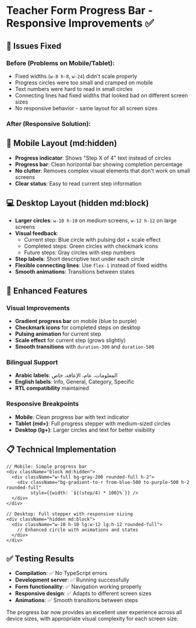 # Teacher Form Progress Bar - Responsive Improvements ✅

## 🔧 **Issues Fixed**

### **Before (Problems on Mobile/Tablet):**

- Fixed widths (`w-8 h-8`, `w-24`) didn't scale properly
- Progress circles were too small and cramped on mobile
- Text numbers were hard to read in small circles
- Connecting lines had fixed widths that looked bad on different screen sizes
- No responsive behavior - same layout for all screen sizes

### **After (Responsive Solution):**

## 📱 **Mobile Layout (md:hidden)**

- **Progress indicator**: Shows "Step X of 4" text instead of circles
- **Progress bar**: Clean horizontal bar showing completion percentage
- **No clutter**: Removes complex visual elements that don't work on small screens
- **Clear status**: Easy to read current step information

## 💻 **Desktop Layout (hidden md:block)**

- **Larger circles**: `w-10 h-10` on medium screens, `w-12 h-12` on large screens
- **Visual feedback**:
  - Current step: Blue circle with pulsing dot + scale effect
  - Completed steps: Green circles with checkmark icons
  - Future steps: Gray circles with step numbers
- **Step labels**: Short descriptive text under each circle
- **Flexible connecting lines**: Use `flex-1` instead of fixed widths
- **Smooth animations**: Transitions between states

## 🎨 **Enhanced Features**

### **Visual Improvements**

- **Gradient progress bar** on mobile (blue to purple)
- **Checkmark icons** for completed steps on desktop
- **Pulsing animation** for current step
- **Scale effect** for current step (grows slightly)
- **Smooth transitions** with `duration-300` and `duration-500`

### **Bilingual Support**

- **Arabic labels**: المعلومات، عام، الإعاقة، خاص
- **English labels**: Info, General, Category, Specific
- **RTL compatibility** maintained

### **Responsive Breakpoints**

- **Mobile**: Clean progress bar with text indicator
- **Tablet (md+)**: Full progress stepper with medium-sized circles
- **Desktop (lg+)**: Larger circles and text for better visibility

## 📋 **Technical Implementation**

```tsx
// Mobile: Simple progress bar
<div className="block md:hidden">
  <div className="w-full bg-gray-200 rounded-full h-2">
    <div className="bg-gradient-to-r from-blue-500 to-purple-500 h-2 rounded-full"
         style={{width: `${(step/4) * 100}%`}} />
  </div>
</div>

// Desktop: Full stepper with responsive sizing
<div className="hidden md:block">
  <div className="w-10 h-10 lg:w-12 lg:h-12 rounded-full">
    // Enhanced circle with animations and states
  </div>
</div>
```

## ✅ **Testing Results**

- **Compilation**: ✅ No TypeScript errors
- **Development server**: ✅ Running successfully
- **Form functionality**: ✅ Navigation working properly
- **Responsive design**: ✅ Adapts to different screen sizes
- **Animations**: ✅ Smooth transitions between steps

The progress bar now provides an excellent user experience across all device sizes, with appropriate visual complexity for each screen size.
